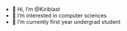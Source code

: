 - 👋 Hi, I’m @Kiriblast
- 👀 I’m interested in computer sciences
- 🌱 I’m currently first year undergrad student


<!---
Kiriblast/Kiriblast is a ✨ special ✨ repository because its `README.md` (this file) appears on your GitHub profile.
You can click the Preview link to take a look at your changes.
--->
